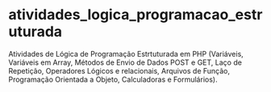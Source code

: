 # atividades_logica_programacao_estruturada
Atividades de Lógica de Programação Estrtuturada em PHP (Variáveis, Variáveis em Array, Métodos de Envio de Dados POST e GET, Laço de Repetição, Operadores Lógicos e relacionais, Arquivos de Função, Programação Orientada a Objeto, Calculadoras e Formulários).

